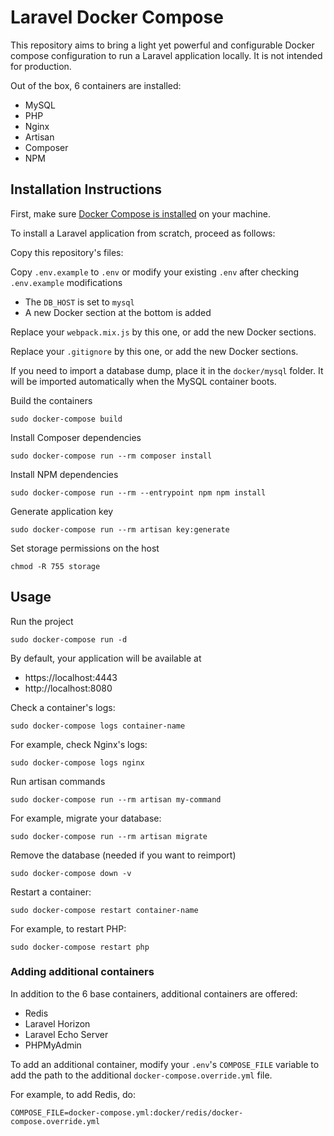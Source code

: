 # Laravel Docker Compose

This repository aims to bring a light yet powerful and configurable Docker compose configuration to run a Laravel
application locally. It is not intended for production.

Out of the box, 6 containers are installed:

- MySQL
- PHP
- Nginx
- Artisan
- Composer
- NPM

## Installation Instructions

First, make sure [Docker Compose is installed](https://docs.docker.com/compose/install/) on your machine.

To install a Laravel application from scratch, proceed as follows:

Copy this repository's files:

Copy `.env.example` to `.env` or modify your existing `.env` after checking `.env.example` modifications
- The `DB_HOST` is set to `mysql`
- A new Docker section at the bottom is added

Replace your `webpack.mix.js` by this one, or add the new Docker sections.

Replace your `.gitignore` by this one, or add the new Docker sections.

If you need to import a database dump, place it in the `docker/mysql` folder. It will be imported automatically when
the MySQL container boots.

Build the containers

```
sudo docker-compose build
```

Install Composer dependencies

```
sudo docker-compose run --rm composer install
```

Install NPM dependencies

```
sudo docker-compose run --rm --entrypoint npm npm install
```

Generate application key

```
sudo docker-compose run --rm artisan key:generate
```

Set storage permissions on the host

```
chmod -R 755 storage
```

## Usage

Run the project

```
sudo docker-compose run -d
```

By default, your application will be available at

- https://localhost:4443
- http://localhost:8080

Check a container's logs:

```
sudo docker-compose logs container-name
```

For example, check Nginx's logs:

```
sudo docker-compose logs nginx
```

Run artisan commands

```
sudo docker-compose run --rm artisan my-command
```

For example, migrate your database:

```
sudo docker-compose run --rm artisan migrate
```

Remove the database (needed if you want to reimport)

```
sudo docker-compose down -v
```

Restart a container:

```
sudo docker-compose restart container-name
```

For example, to restart PHP:

```
sudo docker-compose restart php
```

### Adding additional containers

In addition to the 6 base containers, additional containers are offered:

- Redis
- Laravel Horizon
- Laravel Echo Server
- PHPMyAdmin

To add an additional container, modify your `.env`'s `COMPOSE_FILE` variable to add the path to the 
additional `docker-compose.override.yml` file. 

For example, to add Redis, do:

```
COMPOSE_FILE=docker-compose.yml:docker/redis/docker-compose.override.yml
```
